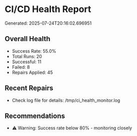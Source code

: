 # CI/CD Health Report

Generated: 2025-07-24T20:16:02.696951

## Overall Health
- Success Rate: 55.0%
- Total Runs: 20
- Successful: 11
- Failed: 8
- Repairs Applied: 45

## Recent Repairs
- Check log file for details: /tmp/ci_health_monitor.log

## Recommendations
- ⚠️ Warning: Success rate below 80% - monitoring closely
